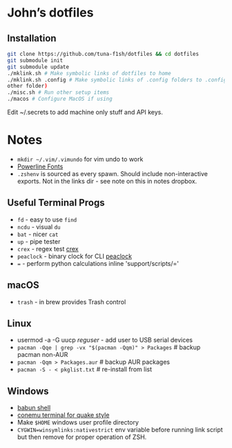 # John’s dotfiles

## Installation

```bash
git clone https://github.com/tuna-f1sh/dotfiles && cd dotfiles
git submodule init
git submodule update
./mklink.sh # Make symbolic links of dotfiles to home
./mklink.sh .config # Make symbolic links of .config folders to .config (or
other folder)
./misc.sh # Run other setup items
./macos # Configure MacOS if using
```

Edit ~/.secrets to add machine only stuff and API keys.

# Notes

* `mkdir ~/.vim/.vimundo` for vim undo to work
* [Powerline Fonts](https://github.com/powerline/fonts)
* `.zshenv` is sourced as every spawn. Should include non-interactive exports.
  Not in the links dir - see note on this in notes dropbox.

## Useful Terminal Progs

* `fd` - easy to use `find`
* `ncdu` - visual `du`
* `bat` - nicer `cat`
* `up` - pipe tester
* `crex` - regex test [crex](https://octobanana.com/software/crex)
* `peaclock` - binary clock for CLI
  [peaclock](https://octobanana.com/software/peaclock)
* `=` - perform python calculations inline 'support/scripts/='

## macOS

* `trash` - in brew provides Trash control

## Linux

* usermod -a -G uucp _reguser_ - add user to USB serial devices
* `pacman -Qqe | grep -vx "$(pacman -Qqm)" > Packages` # backup pacman non-AUR
* `pacman -Qqm > Packages.aur` # backup AUR packages
* `pacman -S - < pkglist.txt` # re-install from list

## Windows

* [babun shell](http://babun.github.io/)
* [conemu terminal for quake style](https://conemu.github.io/)
* Make `$HOME` windows user profile directory
* `CYGWIN=winsymlinks:nativestrict` env variable before running link script
  but then remove for proper operation of ZSH.

